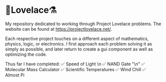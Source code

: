 # 🥽Lovelace⚗️
My repository dedicated to working through Project Lovelace problems. The website can be found at https://projectlovelace.net/.

Each respective project touches on a different aspect of mathematics, physics, logic, or electronics. I first approach each problem 
solving it as simply as possible, and later return to create a gui component as well as optimizing the code. 

Thus far I have completed:
✅ Speed of Light \n
✅ NAND Gate "\n"
✅ Molecular Mass Calculator
✅ Scientific Temperatures
✅ Wind Chill
✅ Almost Pi

